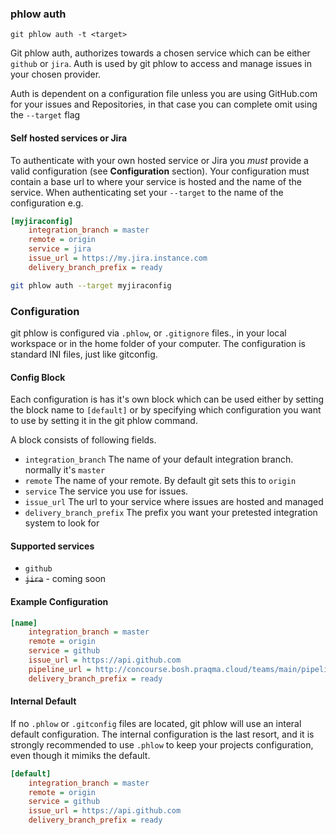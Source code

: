 ### phlow auth
```
git phlow auth -t <target>
```
Git phlow auth, authorizes towards a chosen service which can be either `github` or `jira`. Auth is used by git phlow to access and manage issues in your chosen provider.

Auth is dependent on a configuration file unless you are using GitHub.com for your issues and Repositories, in that case you can complete omit using the `--target` flag

#### Self hosted services or Jira
To authenticate with your own hosted service or Jira you _must_ provide a valid configuration (see **Configuration** section). Your configuration must contain a base url to where your service is hosted and the name of the service. When authenticating set your `--target` to the name of the configuration e.g.

```ini
[myjiraconfig]
    integration_branch = master
    remote = origin
    service = jira
    issue_url = https://my.jira.instance.com
    delivery_branch_prefix = ready
```
```bash
git phlow auth --target myjiraconfig
```

### Configuration
git phlow is configured via `.phlow`, or `.gitignore`  files., in your local workspace or in the home folder of your computer. The configuration is standard INI files, just like gitconfig.

#### Config Block
Each configuration is has it's own block which can be used either by setting the block name to `[default]` or by specifying which configuration you want to use by setting it in the git phlow command.

A block consists of following fields.

- `integration_branch` The name of your default integration branch. normally it's `master`
- `remote` The name of your remote. By default git sets this to `origin`
- `service` The service you use for issues.
- `issue_url` The url to your service where issues are hosted and managed
- `delivery_branch_prefix` The prefix you want your pretested integration system to look for

#### Supported services
-  `github`
-  ~~`jira`~~ -  coming soon


#### Example Configuration
```ini
[name]
    integration_branch = master
    remote = origin
    service = github
    issue_url = https://api.github.com
    pipeline_url = http://concourse.bosh.praqma.cloud/teams/main/pipelines/git-phlow #optional
    delivery_branch_prefix = ready
```

#### Internal Default
If no  `.phlow` or `.gitconfig` files are located, git phlow will use an interal default configuration.  The internal configuration is the last resort, and it is strongly recommended to use `.phlow` to keep your projects configuration, even though it mimiks the default.

```ini
[default]
    integration_branch = master
    remote = origin
    service = github
    issue_url = https://api.github.com
    delivery_branch_prefix = ready
``` 
